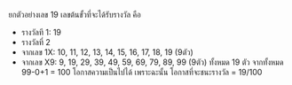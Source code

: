 ยกตัวอย่างเลข 19
เลขต้นขั้วที่จะได้รับรางวัล คือ

- รางวัลที 1: 19
- รางวัลที่ 2
- จากเลข 1X: 10, 11, 12, 13, 14, 15, 16, 17, 18, 19 (9ตัว)
- จากเลข X9: 9, 19, 29, 39, 49, 59, 69, 79, 89, 99 (9ตัว)
  ทั้งหมด 19 ตัว จากทั้งหมด 99-0+1 = 100 โอกาสความเป็นไปได้
  เพราะฉะนั้น โอกาสที่จะชนะรางวัล = 19/100
